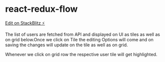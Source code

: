 # react-redux-flow

[Edit on StackBlitz ⚡️](https://stackblitz.com/edit/react-redux-flow)


The list of users are fetched from API and displayed on UI as tiles as well as on grid below.Once we click on Tile the editing Options will come and on saving the changes will update on the tile as well as on grid.

Whenever we click on grid row the respective user tile will get highlighted.
